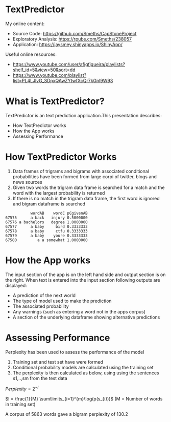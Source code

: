 TextPredictor
========================================================
My online content:
- Source Code: https://github.com/Smeths/CapStoneProject
- Exploratory Analysis: https://rpubs.com/Smeths/238057
- Application: https://jaysmey.shinyapps.io/ShinyApp/

Useful online resources:
- https://www.youtube.com/user/afigfigueira/playlists?shelf_id=5&view=50&sort=dd
- https://www.youtube.com/playlist?list=PL4LJlvG_SDpxQAwZYtwfXcQr7kGnl9W93

What is TextPredictor?
========================================================

TextPredictor is an text prediction application.This presentation describes:

- How TextPredictor works
- How the App works
- Assessing Performance

How TextPredictor Works
========================================================

1. Data frames of trigrams and bigrams with associated conditional probabilities have been formed from large corpi of twitter, blogs and news sources 
2. Given two words the trigram data frame is searched for a match and the word with the largest probability is returned
3. If there is no match in the trigram data frame, the first word is ignored and bigram dataframe is searched


```
           wordAB    wordC pCgivenAB
67575      a back   injury 0.5000000
67576 a bachelors   degree 1.0000000
67577      a baby     bird 0.3333333
67578      a baby     ctfu 0.3333333
67579      a baby    youre 0.3333333
67580         a a somewhat 1.0000000
```

How the App works
========================================================

The input section of the app is on the left hand side and output section is on the right. When text is entered into the input section following outputs are displayed:

- A prediction of the next world
- The type of model used to make the prediction
- The associated probability
- Any warnings (such as entering a word not in the apps corpus)
- A section of the underlying dataframe showing alternative predictions

Assessing Performance
========================================================

Perplexity has been used to assess the performance of the model

1. Training set and test set have were formed
2. Conditional probability models are calculated using the training set
3. The perplexity is then calculated as below, using using the sentences s1,..,sm from the test data

$Perplexity = 2^{-l}$

$l = \frac{1}{M} \sum\limits_{i=1}^{m}\log(p(s_{i}))$ (M = Number of words in training set)

A corpus of 5863 words gave a bigram perplexity of 130.2



